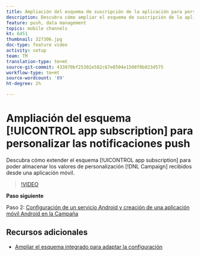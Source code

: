 ```yaml
---
title: Ampliación del esquema de suscripción de la aplicación para personalizar las notificaciones push
description: Descubra cómo ampliar el esquema de suscripción de la aplicación para poder almacenar los valores de personalización que recibe la Campaña desde una aplicación móvil.
feature: push, data management
topics: mobile channels
kt: 6451
thumbnail: 327306.jpg
doc-type: feature video
activity: setup
team: TM
translation-type: tm+mt
source-git-commit: 433070bf25302e582c67e8504e1508f0b023d575
workflow-type: tm+mt
source-wordcount: '89'
ht-degree: 2%

---
```



# Ampliación del esquema [!UICONTROL app subscription] para personalizar las notificaciones push

Descubra cómo extender el esquema [!UICONTROL app subscription] para poder almacenar los valores de personalización [!DNL Campaign] recibidos desde una aplicación móvil.

>[!VIDEO](https://video.tv.adobe.com/v/327306?quality=12)

**Paso siguiente**

Paso 2: [Configuración de un servicio Android y creación de una aplicación móvil Android en la Campaña](/help/tutorial-getting-started-with-push-notifications-for-android/configuring-an-android-service-in-campaign.md)

## Recursos adicionales

* [Ampliar el esquema integrado para adaptar la configuración](https://experienceleague.adobe.com/docs/campaign-classic/using/sending-messages/sending-push-notifications/configure-the-mobile-app/configuring-the-mobile-application-android.html#extend-subscription-schema)